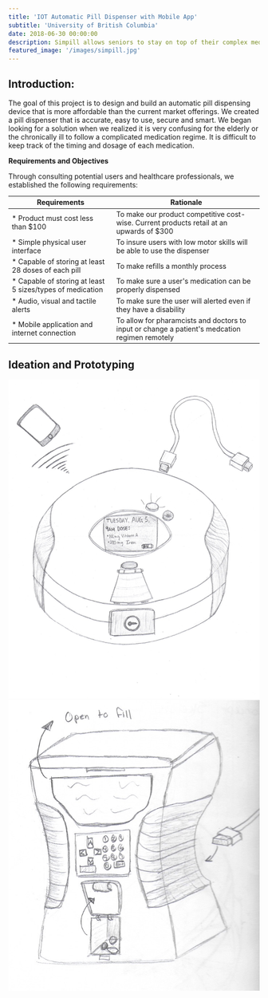 ```yaml
---
title: 'IOT Automatic Pill Dispenser with Mobile App'
subtitle: 'University of British Columbia'
date: 2018-06-30 00:00:00
description: Simpill allows seniors to stay on top of their complex medical regimens. The dispenser alerts the patient when it is time to take their medication and dispenses the correct dosage. Smart connectivity allows pharamacists and doctors to remotely see when the medication is running low and change the regimen if needed.
featured_image: '/images/simpill.jpg'
---
```

## Introduction:

The goal of this project is to design and build an automatic pill dispensing device that is more affordable than the current market offerings.  We created a pill dispenser that is accurate, easy to use, secure and smart. We began looking for a solution when we realized it is very confusing for the elderly or the chronically ill to follow a complicated medication regime.  It is difficult to keep track of the timing and dosage of each medication.  

__Requirements and Objectives__

Through consulting potential users and healthcare professionals, we established the following requirements:

| __Requirements__                          | __Rationale__                                                                       |
| ------------------------------------- | ------------------------------------------------------------------------------- | 
| * Product must cost less than $100    | To make our product competitive cost-wise.  Current products retail at an upwards of $300|
| * Simple physical user interface      | To insure users with low motor skills will be able to use the dispenser         |  
| * Capable of storing  at least 28 doses of each pill | To make refills a monthly process                                | 
| * Capable of storing at least 5 sizes/types of medication | To make sure a user's medication can be properly dispensed |
| * Audio, visual and tactile alerts | To make sure the user will alerted even if they have a disability |
| * Mobile application and internet connection | To allow for pharamcists and doctors to input or change a patient's medcation regimen remotely |

## Ideation and Prototyping 

<div class="gallery" data-columns="2">
	<img src="/images/Automatic Pill Dispenser top (1).jpg">
	<img src="/images/LP-PrelimSketch2.jpg">
</div>





